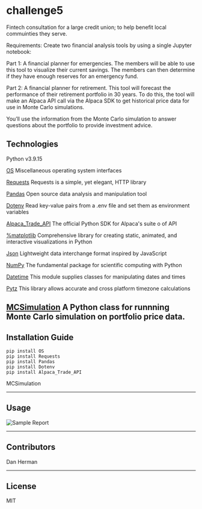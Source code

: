 # challenge5
Fintech consultation for a large credit union; to help benefit local commuinties they serve.

Requirements: Create two financial analysis tools by using a single Jupyter notebook:

Part 1: A financial planner for emergencies. The members will be able to use this tool to visualize their current savings. The members can then determine if they have enough reserves for an emergency fund.

Part 2: A financial planner for retirement. This tool will forecast the performance of their retirement portfolio in 30 years. To do this, the tool will make an Alpaca API call via the Alpaca SDK to get historical price data for use in Monte Carlo simulations.

You’ll use the information from the Monte Carlo simulation to answer questions about the portfolio to provide investment advice.


## Technologies

Python v3.9.15

[OS](https://docs.python.org/3/library/os.html) Miscellaneous operating system interfaces

[Requests](https://pypi.org/project/requests/) Requests is a simple, yet elegant, HTTP library

[Pandas](https://pandas.pydata.org/) Open source data analysis and manipulation tool

[Dotenv](https://pypi.org/project/python-dotenv/) Read key-value pairs from a .env file and set them as environment variables

[Alpaca_Trade_API](https://alpaca.markets/docs/python-sdk/) The official Python SDK for Alpaca's suite o of API

[%matplotlib](https://matplotlib.org/) Comprehensive library for creating static, animated, and interactive visualizations in Python

[Json](https://docs.python.org/3/library/json.html) Lightweight data interchange format inspired by JavaScript

[NumPy](https://numpy.org/) The fundamental package for scientific computing with Python

[Datetime](https://docs.python.org/3/library/datetime.html) This module supplies classes for manipulating dates and times

[Pytz](https://pypi.org/project/pytz/) This library allows accurate and cross platform timezone calculations

[MCSimulation](MCForecastTools.py) A Python class for runnning Monte Carlo simulation on portfolio price data.
---

## Installation Guide
```
pip install OS
pip install Requests
pip install Pandas
pip install Dotenv
pip install Alpaca_Trade_API
```
MCSimulation 

---

## Usage

![Sample Report](images/sample.png)



---

## Contributors

Dan Herman

---

## License

MIT
